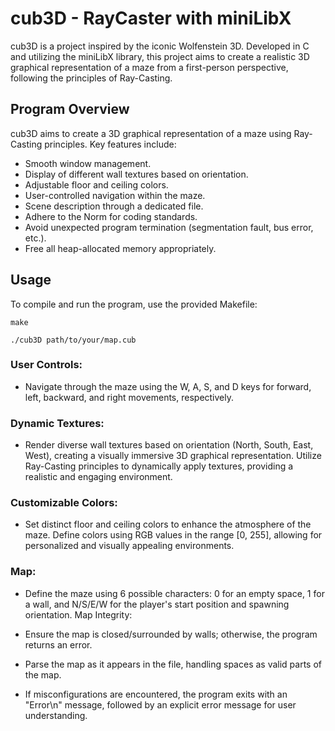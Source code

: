 # **cub3D - RayCaster with miniLibX**

cub3D is a project inspired by the iconic Wolfenstein 3D. Developed in C and utilizing the miniLibX library, this project aims to create a realistic 3D graphical representation of a maze from a first-person perspective, following the principles of Ray-Casting.

## **Program Overview**
cub3D aims to create a 3D graphical representation of a maze using Ray-Casting principles. Key features include:

- Smooth window management.
- Display of different wall textures based on orientation.
- Adjustable floor and ceiling colors.
- User-controlled navigation within the maze.
- Scene description through a dedicated file.
- Adhere to the Norm for coding standards.
- Avoid unexpected program termination (segmentation fault, bus error, etc.).
- Free all heap-allocated memory appropriately.

## **Usage**
To compile and run the program, use the provided Makefile:

`make`

`./cub3D path/to/your/map.cub`

### **User Controls:**

- Navigate through the maze using the W, A, S, and D keys for forward, left, backward, and right movements, respectively.

### Dynamic Textures:

- Render diverse wall textures based on orientation (North, South, East, West), creating a visually immersive 3D graphical representation.
Utilize Ray-Casting principles to dynamically apply textures, providing a realistic and engaging environment.

### Customizable Colors:

- Set distinct floor and ceiling colors to enhance the atmosphere of the maze.
Define colors using RGB values in the range [0, 255], allowing for personalized and visually appealing environments.

### Map:

- Define the maze using 6 possible characters: 0 for an empty space, 1 for a wall, and N/S/E/W for the player's start position and spawning orientation.
Map Integrity:

- Ensure the map is closed/surrounded by walls; otherwise, the program returns an error.

- Parse the map as it appears in the file, handling spaces as valid parts of the map.

- If misconfigurations are encountered, the program exits with an "Error\n" message, followed by an explicit error message for user understanding.
